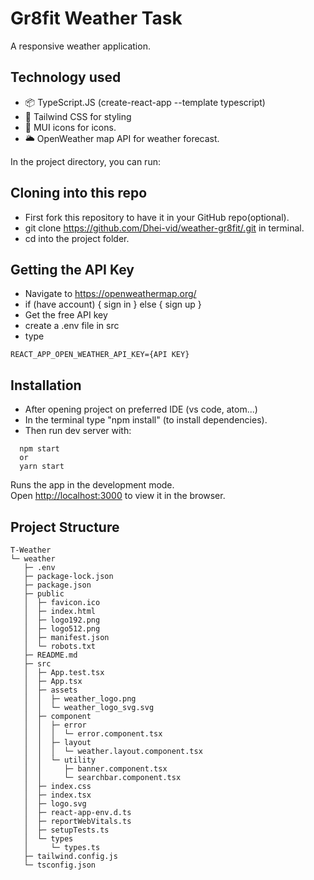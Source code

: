 # Gr8fit Weather Task

A responsive weather application.

## Technology used

- 📦 TypeScript.JS (create-react-app --template typescript)
- 🎨 Tailwind CSS for styling
- 🎨 MUI icons for icons.
- 🌥️ OpenWeather map API for weather forecast.

In the project directory, you can run:

## Cloning into this repo
- First fork this repository to have it in your GitHub repo(optional).
- git clone https://github.com/Dhei-vid/weather-gr8fit/.git in terminal.
- cd into the project folder.

## Getting the API Key
- Navigate to https://openweathermap.org/
- if (have account) {
    sign in
  } else {
    sign up
  }
- Get the free API key
- create a .env file in src 
- type 
```
REACT_APP_OPEN_WEATHER_API_KEY={API KEY}
```

## Installation

- After opening project on preferred IDE (vs code, atom...)
- In the terminal type "npm install" (to install dependencies).
- Then run dev server with:

```
  npm start
  or
  yarn start
```

Runs the app in the development mode.\
Open [http://localhost:3000](http://localhost:3000) to view it in the browser.

## Project Structure


```
T-Weather
└─ weather
   ├─ .env
   ├─ package-lock.json
   ├─ package.json
   ├─ public
   │  ├─ favicon.ico
   │  ├─ index.html
   │  ├─ logo192.png
   │  ├─ logo512.png
   │  ├─ manifest.json
   │  └─ robots.txt
   ├─ README.md
   ├─ src
   │  ├─ App.test.tsx
   │  ├─ App.tsx
   │  ├─ assets
   │  │  ├─ weather_logo.png
   │  │  └─ weather_logo_svg.svg
   │  ├─ component
   │  │  ├─ error
   │  │  │  └─ error.component.tsx
   │  │  ├─ layout
   │  │  │  └─ weather.layout.component.tsx
   │  │  └─ utility
   │  │     ├─ banner.component.tsx
   │  │     └─ searchbar.component.tsx
   │  ├─ index.css
   │  ├─ index.tsx
   │  ├─ logo.svg
   │  ├─ react-app-env.d.ts
   │  ├─ reportWebVitals.ts
   │  ├─ setupTests.ts
   │  └─ types
   │     └─ types.ts
   ├─ tailwind.config.js
   └─ tsconfig.json

```
